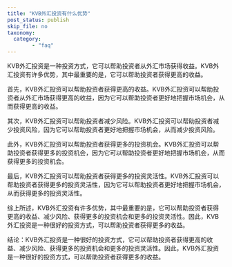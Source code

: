 ```yaml
---
title: "KVB外汇投资有什么优势"
post_status: publish
skip_file: no
taxonomy:
  category:
        - "faq"
---
```


KVB外汇投资是一种投资方式，它可以帮助投资者从外汇市场获得收益。KVB外汇投资有许多优势，其中最重要的是，它可以帮助投资者获得更高的收益。

首先，KVB外汇投资可以帮助投资者获得更高的收益。KVB外汇投资可以帮助投资者从外汇市场获得更高的收益，因为它可以帮助投资者更好地把握市场机会，从而获得更高的收益。

其次，KVB外汇投资可以帮助投资者减少风险。KVB外汇投资可以帮助投资者减少投资风险，因为它可以帮助投资者更好地把握市场机会，从而减少投资风险。

此外，KVB外汇投资可以帮助投资者获得更多的投资机会。KVB外汇投资可以帮助投资者获得更多的投资机会，因为它可以帮助投资者更好地把握市场机会，从而获得更多的投资机会。

最后，KVB外汇投资可以帮助投资者获得更多的投资灵活性。KVB外汇投资可以帮助投资者获得更多的投资灵活性，因为它可以帮助投资者更好地把握市场机会，从而获得更多的投资灵活性。

综上所述，KVB外汇投资有许多优势，其中最重要的是，它可以帮助投资者获得更高的收益、减少风险、获得更多的投资机会和更多的投资灵活性。因此，KVB外汇投资是一种很好的投资方式，可以帮助投资者获得更多的收益。

结论：KVB外汇投资是一种很好的投资方式，它可以帮助投资者获得更高的收益、减少风险、获得更多的投资机会和更多的投资灵活性。因此，KVB外汇投资是一种很好的投资方式，可以帮助投资者获得更多的收益。
